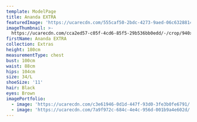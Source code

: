 ```yaml
---
template: ModelPage
title: Ananda EXTRA
featuredImage: 'https://ucarecdn.com/555caf50-2bdc-4273-9aed-06c63288142c/'
imageThumbnail: >-
  https://ucarecdn.com/cca2ed57-c05f-4cd6-85f5-29b536bb0edd/-/crop/940x1199/24,177/-/preview/
firstName: Ananda EXTRA
collection: Extras
height: 180cm
measurementType: chest
bust: 100cm
waist: 88cm
hips: 104cm
size: 34/L
shoeSize: '11'
hair: Black
eyes: Brown
imagePortfolio:
  - image: 'https://ucarecdn.com/c3e61946-0d1d-447f-93d0-3fe3b0fe6791/'
  - image: 'https://ucarecdn.com/7a9f972c-684c-4e4c-956d-001b9a4e602d/'
---
```


